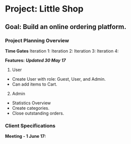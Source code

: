 # Project: Little Shop

## Goal: Build an online ordering platform.

### Project Planning Overview

**Time Gates**
Iteration 1:
Iteration 2:
Iteration 3:
Iteration 4:

**Features:**
***Updated 30 May 17***
1. User
  + Create User with role: Guest, User, and Admin.
  + Can add items to Cart.
2. Admin
  + Statistics Overview
  + Create categories.
  + Close outstanding orders.



### Client Specifications

**Meeting - 1 June 17:**
